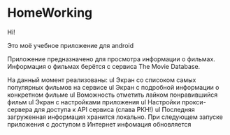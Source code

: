 # HomeWorking

Hi!

Это моё учебное приложение для android

Приложение предназначено для просмотра информации о фильмах.
Информация о фильмах берётся с сервиса The Movie Database.

На данный момент реализованы:
ul Экран со списоком самых популярных фильмов на сервисе
ul Экран с подробной информации о конкретном фильме
ul Воможность отметить лайком понравившийся фильм
ul Экран с настройками приложения
  ul Настройки прокси-сервера для доступа к API сервиса (слава РКН!)
ul Последняя загруженная информация хранится локально. При следующем запуске приложения с доступом в Интернет инфомация обновляется
